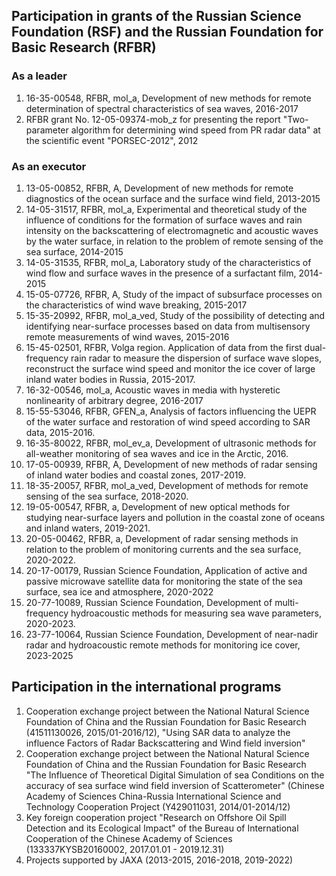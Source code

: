 ## Participation in grants of the Russian Science Foundation (RSF) and the Russian Foundation for Basic Research (RFBR)

### As a leader

1. 16-35-00548, RFBR, mol_a, Development of new methods for remote determination of spectral characteristics of sea waves, 2016-2017
2. RFBR grant No. 12-05-09374-mob_z for presenting the report "Two-parameter algorithm for determining wind speed from PR radar data" at the scientific event "PORSEC-2012", 2012


### As an executor

1. 13-05-00852, RFBR, A, Development of new methods for remote diagnostics of the ocean surface and the surface wind field, 2013-2015
2. 14-05-31517, RFBR, mol_a, Experimental and theoretical study of the influence of conditions for the formation of surface waves and rain intensity on the backscattering of electromagnetic and acoustic waves by the water surface, in relation to the problem of remote sensing of the sea surface, 2014-2015
3. 14-05-31535, RFBR, mol_a, Laboratory study of the characteristics of wind flow and surface waves in the presence of a surfactant film, 2014-2015
4. 15-05-07726, RFBR, A, Study of the impact of subsurface processes on the characteristics of wind wave breaking, 2015-2017
5. 15-35-20992, RFBR, mol_a_ved, Study of the possibility of detecting and identifying near-surface processes based on data from multisensory remote measurements of wind waves, 2015-2016
6. 15-45-02501, RFBR, Volga region. Application of data from the first dual-frequency rain radar to measure the dispersion of surface wave slopes, reconstruct the surface wind speed and monitor the ice cover of large inland water bodies in Russia, 2015-2017.
7. 16-32-00546, mol_a, Acoustic waves in media with hysteretic nonlinearity of arbitrary degree, 2016-2017
8. 15-55-53046, RFBR, GFEN_a, Analysis of factors influencing the UEPR of the water surface and restoration of wind speed according to SAR data, 2015-2016.
9. 16-35-80022, RFBR, mol_ev_a, Development of ultrasonic methods for all-weather monitoring of sea waves and ice in the Arctic, 2016.
10. 17-05-00939, RFBR, A, Development of new methods of radar sensing of inland water bodies and coastal zones, 2017-2019.
11. 18-35-20057, RFBR, mol_a_ved, Development of methods for remote sensing of the sea surface, 2018-2020.
12. 19-05-00547, RFBR, a, Development of new optical methods for studying near-surface layers and pollution in the coastal zone of oceans and inland waters, 2019-2021.
13. 20-05-00462, RFBR, a, Development of radar sensing methods in relation to the problem of monitoring currents and the sea surface, 2020-2022.
14. 20-17-00179, Russian Science Foundation, Application of active and passive microwave satellite data for monitoring the state of the sea surface, sea ice and atmosphere, 2020-2022
15. 20-77-10089, Russian Science Foundation, Development of multi-frequency hydroacoustic methods for measuring sea wave parameters, 2020-2023.
16. 23-77-10064, Russian Science Foundation, Development of near-nadir radar and hydroacoustic remote methods for monitoring ice cover, 2023-2025


## Participation in the international programs

1. Cooperation exchange project between the National Natural Science Foundation of China and the Russian Foundation for Basic Research (41511130026, 2015/01-2016/12), "Using SAR data to analyze the influence Factors of Radar Backscattering and Wind field inversion"
2. Cooperation exchange project between the National Natural Science Foundation of China and the Russian Foundation for Basic Research "The Influence of Theoretical Digital Simulation of sea Conditions on the accuracy of sea surface wind field inversion of Scatterometer" (Chinese Academy of Sciences China-Russia International Science and Technology Cooperation Project (Y429011031, 2014/01-2014/12)
3. Key foreign cooperation project "Research on Offshore Oil Spill Detection and its Ecological Impact" of the Bureau of International Cooperation of the Chinese Academy of Sciences (133337KYSB20160002, 2017.01.01 - 2019.12.31)
4. Projects supported by JAXA (2013-2015, 2016-2018, 2019-2022)
